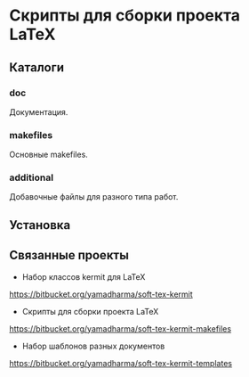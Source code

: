 # Скрипты для сборки проекта LaTeX #

## Каталоги ##

### doc ###
Документация.

### makefiles ###
Основные makefiles.

### additional ###
Добавочные файлы для разного типа работ.

## Установка ##

## Связанные проекты ##

- Набор классов kermit для LaTeX

<https://bitbucket.org/yamadharma/soft-tex-kermit>

- Скрипты для сборки проекта LaTeX

<https://bitbucket.org/yamadharma/soft-tex-kermit-makefiles>

- Набор шаблонов разных документов

<https://bitbucket.org/yamadharma/soft-tex-kermit-templates>

